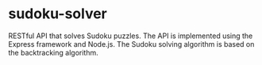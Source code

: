 # sudoku-solver
RESTful API that solves Sudoku puzzles.  The API is implemented using the Express framework and Node.js. The Sudoku solving algorithm is based on the backtracking algorithm.
